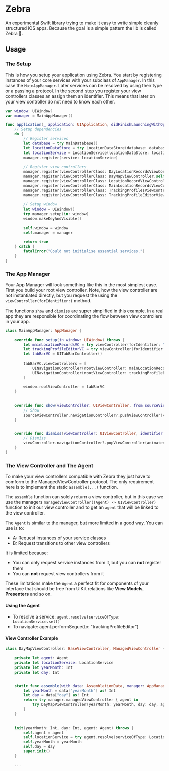 # Zebra
An experimental Swift library trying to make it easy to write simple cleanly structured iOS apps. Because the goal is a simple pattern the lib is called Zebra 🦓.


## Usage

### The Setup

This is how you setup your application using Zebra. You start by registering instances of your core services with your subclass of `AppManager`. In this case the `MainAppManager`. Later services can be resolved by using their type or a passing a protocol.
In the second step you register your view controllers classes an assign them an identifier. This means that later on your view controller do not need to know each other.

```swift
var window: UIWindow?
var manager = MainAppManager()

func application(_ application: UIApplication, didFinishLaunchingWithOptions launchOptions: [UIApplicationLaunchOptionsKey: Any]?) -> Bool {
    // Setup dependencies
    do {
        // Register services
        let database = try MainDatabase()
        let locationDataStore = try LocationDataStore(database: database)
        let locationService = LocationService(locationDataStore: locationDataStore)
        manager.register(service: locationService)
        
        // Register view controllers
        manager.register(viewControllerClass: DayLocationRecordsViewController.self, forIdentifier: "dayLocationRecords")
        manager.register(viewControllerClass: DayMapViewController.self, forIdentifier: "dayMap")
        manager.register(viewControllerClass: LocationRecordViewController.self, forIdentifier: "locationRecord")
        manager.register(viewControllerClass: MainLocationRecordsViewController.self, forIdentifier: "mainLocationRecords")
        manager.register(viewControllerClass: TrackingProfilesViewController.self, forIdentifier: "trackingProfiles")
        manager.register(viewControllerClass: TrackingProfileEditorViewController.self, forIdentifier: "trackingProfileEditor")
        
        // Setup window
        let window = UIWindow()
        try manager.setup(in: window)
        window.makeKeyAndVisible()
        
        self.window = window
        self.manager = manager
        
        return true
    } catch {
        fatalError("Could not initialise essential services.")
    }
}
```

### The App Manager

Your App Manager will look something like this in the most simplest case. First you build your root view controller. Note, how the view controller are not instantiated directly, but you request the using the `viewController(forIdentifier:)` method.

The functions `show` and `dismiss` are super simplified in this example. In a real app they are responsible for coordinating the flow between view controllers in your app.

```swift
class MainAppManager: AppManager {
    
    override func setup(in window: UIWindow) throws {
        let mainLocationRecordsVC = try viewController(forIdentifier: "mainLocationRecords")
        let trackingProfileEditorVC = try viewController(forIdentifier: "trackingProfileEditor")
        let tabBarVC = UITabBarController()
        
        tabBarVC.viewControllers = [
            UINavigationController(rootViewController: mainLocationRecordsVC),
            UINavigationController(rootViewController: trackingProfileEditorVC)
        ]
        
        window.rootViewController = tabBarVC
    }
    
    
    override func show(viewController: UIViewController, from sourceViewController: UIViewController, identifier: String) {
        // Show
        sourceViewController.navigationController?.pushViewController(viewController, animated: true)
    }

    
    override func dismiss(viewController: UIViewController, identifier: String) {
        // Dismiss
        viewController.navigationController?.popViewController(animated: true)
    }
}
```


### The View Controller and The Agent

To make your view controllers compatible with Zebra they just have to comform to the ManagedViewController protocol. The only requirement here is to implement the static `assemble(...)` function.

The `assemble` function can solely return a view controller, but in this case we use the managers `managedViewController((Agent) -> UIViewController)` function to init our view controller and to get an `agent` that will be linked to the view controller.

The `Agent` is similar to the manager, but more limited in a good way. You can use is to:

- A: Request instances of your service classes 
- B: Request transitions to other view controllers

It is limited because:

- You can only request service instances from it, but you can **not** register them
- You can **not** request view controllers from it

These limitations make the `Agent` a perfect fit for components of your interface that should be free from UIKit relations like **View Models**, **Presenters** and so on.

#### Using the Agent

- To resolve a service: `agent.resolve(serviceOfType: LocationService.self)`
- To navigate: agent.performSegue(to: "trackingProfileEditor")

#### View Controller Example

```swift
class DayMapViewController: BaseViewController, ManagedViewController {
    
    private let agent: Agent
    private let locationService: LocationService
    private let yearMonth: Int
    private let day: Int


    static func assemble(with data: AssemblationData, manager: AppManager) throws -> UIViewController {
        let yearMonth = data["yearMonth"] as! Int
        let day = data["day"] as! Int
        return try manager.managedViewController { agent in
            try DayMapViewController(yearMonth: yearMonth, day: day, agent: agent)
        }
    }

    
    init(yearMonth: Int, day: Int, agent: Agent) throws {
        self.agent = agent
        self.locationService = try agent.resolve(serviceOfType: LocationService.self)
        self.yearMonth = yearMonth
        self.day = day
        super.init()
    }

    ...
```


